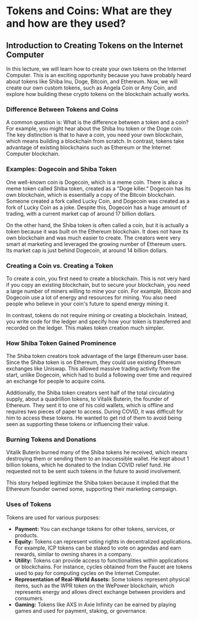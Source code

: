 # Tokens and Coins: What are they and how are they used?

## Introduction to Creating Tokens on the Internet Computer

In this lecture, we will learn how to create your own tokens on the Internet Computer. This is an exciting opportunity because you have probably heard about tokens like Shiba Inu, Doge, Bitcoin, and Ethereum. Now, we will create our own custom tokens, such as Angela Coin or Amy Coin, and explore how building these crypto tokens on the blockchain actually works.

### Difference Between Tokens and Coins

A common question is: What is the difference between a token and a coin? For example, you might hear about the Shiba Inu token or the Doge coin. The key distinction is that to have a coin, you need your own blockchain, which means building a blockchain from scratch. In contrast, tokens take advantage of existing blockchains such as Ethereum or the Internet Computer blockchain.

### Examples: Dogecoin and Shiba Token

One well-known coin is Dogecoin, which is a meme coin. There is also a meme token called Shiba token, created as a "Doge killer." Dogecoin has its own blockchain, which is essentially a copy of the Bitcoin blockchain. Someone created a fork called Lucky Coin, and Dogecoin was created as a fork of Lucky Coin as a joke. Despite this, Dogecoin has a huge amount of trading, with a current market cap of around 17 billion dollars.

On the other hand, the Shiba token is often called a coin, but it is actually a token because it was built on the Ethereum blockchain. It does not have its own blockchain and was much easier to create. The creators were very smart at marketing and leveraged the growing number of Ethereum users. Its market cap is just behind Dogecoin, at around 14 billion dollars.

### Creating a Coin vs. Creating a Token

To create a coin, you first need to create a blockchain. This is not very hard if you copy an existing blockchain, but to secure your blockchain, you need a large number of miners willing to mine your coin. For example, Bitcoin and Dogecoin use a lot of energy and resources for mining. You also need people who believe in your coin's future to spend energy mining it.

In contrast, tokens do not require mining or creating a blockchain. Instead, you write code for the ledger and specify how your token is transferred and recorded on the ledger. This makes token creation much simpler.

### How Shiba Token Gained Prominence

The Shiba token creators took advantage of the large Ethereum user base. Since the Shiba token is on Ethereum, they could use existing Ethereum exchanges like Uniswap. This allowed massive trading activity from the start, unlike Dogecoin, which had to build a following over time and required an exchange for people to acquire coins.

Additionally, the Shiba token creators sent half of the total circulating supply, about a quadrillion tokens, to Vitalik Buterin, the founder of Ethereum. They sent it to one of his cold wallets, which is offline and requires two pieces of paper to access. During COVID, it was difficult for him to access these tokens. He wanted to get rid of them to avoid being seen as supporting these tokens or influencing their value.

### Burning Tokens and Donations

Vitalik Buterin burned many of the Shiba tokens he received, which means destroying them or sending them to an inaccessible wallet. He kept about 1 billion tokens, which he donated to the Indian COVID relief fund. He requested not to be sent such tokens in the future to avoid involvement.

This story helped legitimize the Shiba token because it implied that the Ethereum founder owned some, supporting their marketing campaign.

### Uses of Tokens

Tokens are used for various purposes:

- **Payment:** You can exchange tokens for other tokens, services, or products.
- **Equity:** Tokens can represent voting rights in decentralized applications. For example, ICP tokens can be staked to vote on agendas and earn rewards, similar to owning shares in a company.
- **Utility:** Tokens can provide access to functionalities within applications or blockchains. For instance, cycles obtained from the Faucet are tokens used to pay for computing cycles on the Internet Computer.
- **Representation of Real-World Assets:** Some tokens represent physical items, such as the WPR token on the WePower blockchain, which represents energy and allows direct exchange between providers and consumers.
- **Gaming:** Tokens like AXS in Axie Infinity can be earned by playing games and used for payment, staking, or governance.
